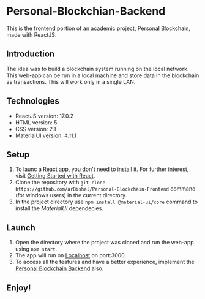 # Personal-Blockchian-Backend
This is the frontend portion of an academic project, Personal Blockchain, made with ReactJS.


## Introduction
The idea was to build a blockchain system running on the local network.
This web-app can be run in a local machine and store data in the blockchain as transactions. 
This will work only in a single LAN.


## Technologies
* ReactJS version: 17.0.2 
* HTML version: 5
* CSS version: 2.1
* MaterialUI version: 4.11.1


## Setup

1) To launc a React app, you don't need to install it. For further interest, visit [Getting Started with React](https://reactjs.org/docs/getting-started.html).
2) Clone the repository with `git clone https://github.com/arBishal/Personal-Blockchain-Frontend` command (for windows users) in the current directory.
3) In the project directory use `npm install @material-ui/core` command to install the *MaterialUI* dependecies.

## Launch
1) Open the directory where the project was cloned and run the web-app using `npm start`.
2) The app will run on [Localhost](localhost:3000) on port:3000.
3) To access all the features and have a better experience, implement the [Personal Blockchain Backend](https://github.com/magic-kiri/Personal-Blockchain-Backend) also.

## Enjoy!
